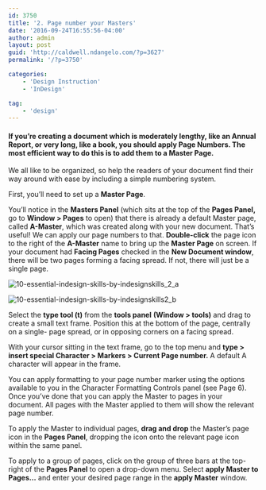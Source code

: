 ```yaml
---
id: 3750
title: '2. Page number your Masters'
date: '2016-09-24T16:55:56-04:00'
author: admin
layout: post
guid: 'http://caldwell.ndangelo.com/?p=3627'
permalink: '/?p=3750'

categories:
    - 'Design Instruction'
    - 'InDesign'

tag:
    - 'design'
---
```


#### If you’re creating a document which is moderately lengthy, like an Annual Report, or very long, like a book, you should apply Page Numbers. The most efficient way to do this is to add them to a Master Page.

We all like to be organized, so help the readers of your document find their way around with ease by including a simple numbering system.

First, you’ll need to set up a **Master Page**.

You’ll notice in the **Masters Panel** (which sits at the top of the **Pages Panel,** go to **Window &gt; Pages** to open) that there is already a default Master page, called **A-Master**, which was created along with your new document. That’s useful! We can apply our page numbers to that. **Double-click** the page icon to the right of the **A-Master** name to bring up the **Master Page** on screen. If your document had **Facing Pages** checked in the **New Document window**, there will be two pages forming a facing spread. If not, there will just be a single page.

![10-essential-indesign-skills-by-indesignskills_2_a](https://image-control-storage.s3.amazonaws.com/blog-images/2016/09/27190401/10-Essential-InDesign-Skills-by-InDesignSkills_2_a-68.jpg)

![10-essential-indesign-skills-by-indesignskills2_b](https://image-control-storage.s3.amazonaws.com/blog-images/2016/09/27190359/10-Essential-InDesign-Skills-by-InDesignSkills2_b-68.jpg)

Select the **type tool (t)** from the **tools panel** **(Window &gt; tools)** and drag to create a small text frame. Position this at the bottom of the page, centrally on a single- page spread, or in opposing corners on a facing spread.

With your cursor sitting in the text frame, go to the top menu and **type &gt; insert special Character &gt; Markers &gt; Current Page number.** A default A character will appear in the frame.

You can apply formatting to your page number marker using the options available to you in the Character Formatting Controls panel (see Page 6). Once you’ve done that you can apply the Master to pages in your document. All pages with the Master applied to them will show the relevant page number.

To apply the Master to individual pages, **drag and drop** the Master’s page icon in the **Pages Panel**, dropping the icon onto the relevant page icon within the same panel.

To apply to a group of pages, click on the group of three bars at the top-right of the **Pages Panel** to open a drop-down menu. Select **apply Master to Pages…** and enter your desired page range in the **apply Master** window.